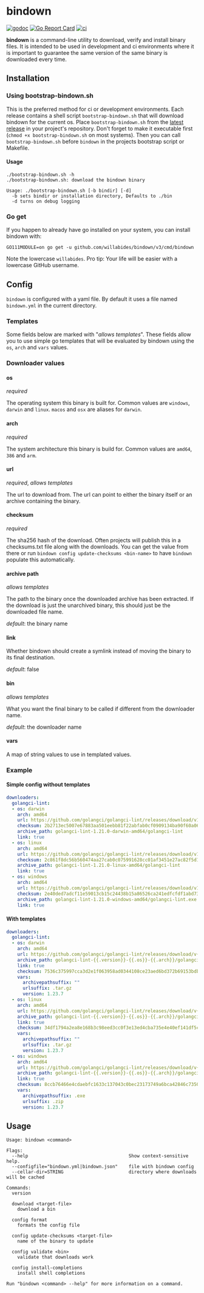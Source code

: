# bindown

[![godoc](https://godoc.org/github.com/WillAbides/bindown?status.svg)](https://pkg.go.dev/github.com/willabides/bindown/v3)
[![Go Report Card](https://goreportcard.com/badge/github.com/WillAbides/bindown)](https://goreportcard.com/report/github.com/WillAbides/bindown)
[![ci](https://github.com/WillAbides/bindown/workflows/ci/badge.svg)](https://github.com/WillAbides/bindown/actions?query=workflow%3Aci+branch%3Amaster+event%3Apush)

**bindown** is a command-line utility to download, verify and install binary files. It is intended to be used in
development and ci environments where it is important to guarantee the same version of the same binary is downloaded
every time.

## Installation

### Using bootstrap-bindown.sh

This is the preferred method for ci or development environments. Each release
contains a shell script `bootstrap-bindown.sh` that will download bindown for
the current os. Place `bootstrap-bindown.sh` from the
[latest release](https://github.com/WillAbides/bindown/releases/latest) in your
project's repository. Don't forget to make it executable first (`chmod +x
bootstrap-bindown.sh` on most systems). Then you can call `bootstrap-bindown.sh`
before `bindown` in the projects bootstrap script or Makefile.

#### Usage
```
./bootstrap-bindown.sh -h
./bootstrap-bindown.sh: download the bindown binary

Usage: ./bootstrap-bindown.sh [-b bindir] [-d]
  -b sets bindir or installation directory, Defaults to ./bin
  -d turns on debug logging
```

### Go get

If you happen to already have go installed on your system, you can install
bindown with:

```
GO111MODULE=on go get -u github.com/willabides/bindown/v3/cmd/bindown 
```

Note the lowercase `willabides`. Pro tip: Your life will be easier with a
lowercase GitHub username.

## Config

`bindown` is configured with a yaml file. By default it uses a file named
`bindown.yml` in the current directory.

### Templates

Some fields below are marked with "_allows templates_". These fields allow you to use simple go templates that will be 
evaluated by bindown using the `os`, `arch` and `vars` values.

### Downloader values

#### os 
_required_

The operating system this binary is built for. Common values are `windows`, `darwin` and `linux`. `macos` and `osx` are
aliases for `darwin`.

#### arch
_required_

The system architecture this binary is build for. Common values are `amd64`, `386` and `arm`.

#### url
_required_, _allows templates_

The url to download from. The url can point to either the binary itself or an archive containing the binary.

#### checksum
_required_

The sha256 hash of the download. Often projects will publish this in a checksums.txt file along with the downloads. You
can get the value from there or run `bindown config update-checksums <bin-name>` to have `bindown` populate this
automatically.

#### archive path
_allows templates_

The path to the binary once the downloaded archive has been extracted. If the download is just the unarchived binary,
this should just be the downloaded file name.

_default_: the binary name

#### link

Whether bindown should create a symlink instead of moving the binary to its final destination.

_default_: false

#### bin
_allows templates_

What you want the final binary to be called if different from the downloader name.

_default_: the downloader name

#### vars

A map of string values to use in templated values.

### Example

#### Simple config without templates

```yaml
downloaders:
  golangci-lint:
  - os: darwin
    arch: amd64
    url: https://github.com/golangci/golangci-lint/releases/download/v1.21.0/golangci-lint-1.21.0-darwin-amd64.tar.gz
    checksum: 2b2713ec5007e67883aa501eebb81f22abfab0cf0909134ba90f60a066db3760
    archive_path: golangci-lint-1.21.0-darwin-amd64/golangci-lint
    link: true
  - os: linux
    arch: amd64
    url: https://github.com/golangci/golangci-lint/releases/download/v1.21.0/golangci-lint-1.21.0-linux-amd64.tar.gz
    checksum: 2c861f8dc56b560474aa27cab0c075991628cc01af3451e27ac82f5d10d5106b
    archive_path: golangci-lint-1.21.0-linux-amd64/golangci-lint
    link: true
  - os: windows
    arch: amd64
    url: https://github.com/golangci/golangci-lint/releases/download/v1.21.0/golangci-lint-1.21.0-windows-amd64.zip
    checksum: 2e40ded7adcf11e59013cb15c24438b15a86526ca241edfcfdf1abd73a5280a8
    archive_path: golangci-lint-1.21.0-windows-amd64/golangci-lint.exe
    link: true
```

#### With templates

```yaml
downloaders:  
  golangci-lint:
  - os: darwin
    arch: amd64
    url: https://github.com/golangci/golangci-lint/releases/download/v{{.version}}/golangci-lint-{{.version}}-{{.os}}-{{.arch}}{{.urlsuffix}}
    archive_path: golangci-lint-{{.version}}-{{.os}}-{{.arch}}/golangci-lint{{.archivepathsuffix}}
    link: true
    checksum: 7536c375997cca3d2e1f063958ad0344108ce23aed6bd372b69153bdbda82d13
    vars:
      archivepathsuffix: ""
      urlsuffix: .tar.gz
      version: 1.23.7
  - os: linux
    arch: amd64
    url: https://github.com/golangci/golangci-lint/releases/download/v{{.version}}/golangci-lint-{{.version}}-{{.os}}-{{.arch}}{{.urlsuffix}}
    archive_path: golangci-lint-{{.version}}-{{.os}}-{{.arch}}/golangci-lint{{.archivepathsuffix}}
    link: true
    checksum: 34df1794a2ea8e168b3c98eed3cc0f3e13ed4cba735e4e40ef141df5c41bc086
    vars:
      archivepathsuffix: ""
      urlsuffix: .tar.gz
      version: 1.23.7
  - os: windows
    arch: amd64
    url: https://github.com/golangci/golangci-lint/releases/download/v{{.version}}/golangci-lint-{{.version}}-{{.os}}-{{.arch}}{{.urlsuffix}}
    archive_path: golangci-lint-{{.version}}-{{.os}}-{{.arch}}/golangci-lint{{.archivepathsuffix}}
    link: true
    checksum: 8ccb76466e4cdaebfc1633c137043c0bec23173749a6bca42846c7350402dcfe
    vars:
      archivepathsuffix: .exe
      urlsuffix: .zip
      version: 1.23.7
```

## Usage

```
Usage: bindown <command>

Flags:
  --help                                     Show context-sensitive help.
  --configfile="bindown.yml|bindown.json"    file with bindown config
  --cellar-dir=STRING                        directory where downloads will be cached

Commands:
  version

  download <target-file>
    download a bin

  config format
    formats the config file

  config update-checksums <target-file>
    name of the binary to update

  config validate <bin>
    validate that downloads work

  config install-completions
    install shell completions

Run "bindown <command> --help" for more information on a command.
```
